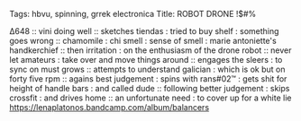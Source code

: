 Tags: hbvu, spinning, grrek electronica
Title: ROBOT DRONE !$#%
  
∆648 :: vini doing well :: sketches tiendas : tried to buy shelf : something goes wrong :: chamomile : chi smell : sense of smell : marie antoniette's handkerchief :: then irritation : on the enthusiasm of the drone robot :: never let amateurs : take over and move things around :: engages the sleers : to sync on must grows :: attempts to understand galician : which is ok but on forty five rpm :: agains best judgement : spins with rans#02™ : gets shit for height of handle bars : and called dude :: following better judgement : skips crossfit : and drives home :: an unfortunate need : to cover up for a white lie  
<https://lenaplatonos.bandcamp.com/album/balancers>  
